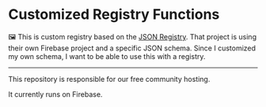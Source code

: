# Customized Registry Functions

🖼️ This is custom registry based on the [JSON Registry](https://github.com/jsonresume/registry-functions). That project is using their own Firebase project and a specific JSON schema. Since I customized my own schema, I want to be able to use this with a registry.

---

This repository is responsible for our free community hosting. 

It currently runs on Firebase. 

